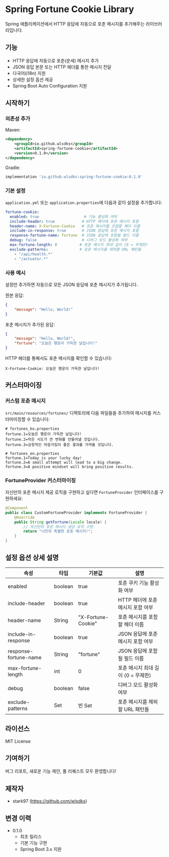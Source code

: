 # Spring Fortune Cookie Library

Spring 애플리케이션에서 HTTP 응답에 자동으로 포춘 메시지를 추가해주는 라이브러리입니다.

## 기능
- HTTP 응답에 자동으로 포춘(운세) 메시지 추가
- JSON 응답 본문 또는 HTTP 헤더를 통한 메시지 전달
- 다국어(i18n) 지원
- 상세한 설정 옵션 제공
- Spring Boot Auto Configuration 지원

## 시작하기

### 의존성 추가
Maven:
```xml
<dependency>
    <groupId>io.github.wlsdks</groupId>
    <artifactId>spring-fortune-cookie</artifactId>
    <version>0.1.0</version>
</dependency>
```

Gradle:
```gradle
implementation 'io.github.wlsdks:spring-fortune-cookie:0.1.0'
```

### 기본 설정
`application.yml` 또는 `application.properties`에 다음과 같이 설정을 추가합니다:

```yaml
fortune-cookie:
  enabled: true                    # 기능 활성화 여부
  include-header: true            # HTTP 헤더에 포춘 메시지 포함
  header-name: X-Fortune-Cookie   # 포춘 메시지를 포함할 헤더 이름
  include-in-response: true       # JSON 응답에 포춘 메시지 포함
  response-fortune-name: fortune  # JSON 응답에 포함될 필드 이름
  debug: false                    # 디버그 모드 활성화 여부
  max-fortune-length: 0          # 포춘 메시지 최대 길이 (0 = 무제한)
  exclude-patterns:              # 포춘 메시지를 제외할 URL 패턴들
    - "/api/health.*"
    - "/actuator.*"
```

### 사용 예시

설정만 추가하면 자동으로 모든 JSON 응답에 포춘 메시지가 추가됩니다.

원본 응답:
```json
{
    "message": "Hello, World!"
}
```

포춘 메시지가 추가된 응답:
```json
{
    "message": "Hello, World!",
    "fortune": "오늘은 행운이 가득한 날입니다!"
}
```

HTTP 헤더를 통해서도 포춘 메시지를 확인할 수 있습니다:
```
X-Fortune-Cookie: 오늘은 행운이 가득한 날입니다!
```

## 커스터마이징

### 커스텀 포춘 메시지
`src/main/resources/fortunes/` 디렉토리에 다음 파일들을 추가하여 메시지를 커스터마이징할 수 있습니다:

```properties
# fortunes_ko.properties
fortune.1=오늘은 행운이 가득한 날입니다!
fortune.2=작은 시도가 큰 변화를 만들어낼 것입니다.
fortune.3=긍정적인 마음가짐이 좋은 결과를 가져올 것입니다.

# fortunes_en.properties
fortune.1=Today is your lucky day!
fortune.2=A small attempt will lead to a big change.
fortune.3=A positive mindset will bring positive results.
```

### FortuneProvider 커스터마이징
자신만의 포춘 메시지 제공 로직을 구현하고 싶다면 `FortuneProvider` 인터페이스를 구현하세요:

```java
@Component
public class CustomFortuneProvider implements FortuneProvider {
    @Override
    public String getFortune(Locale locale) {
        // 자신만의 포춘 메시지 생성 로직 구현
        return "나만의 특별한 포춘 메시지!";
    }
}
```

## 설정 옵션 상세 설명

| 속성 | 타입 | 기본값 | 설명 |
|------|------|--------|------|
| enabled | boolean | true | 포춘 쿠키 기능 활성화 여부 |
| include-header | boolean | true | HTTP 헤더에 포춘 메시지 포함 여부 |
| header-name | String | "X-Fortune-Cookie" | 포춘 메시지를 포함할 헤더 이름 |
| include-in-response | boolean | true | JSON 응답에 포춘 메시지 포함 여부 |
| response-fortune-name | String | "fortune" | JSON 응답에 포함될 필드 이름 |
| max-fortune-length | int | 0 | 포춘 메시지 최대 길이 (0 = 무제한) |
| debug | boolean | false | 디버그 모드 활성화 여부 |
| exclude-patterns | Set<String> | 빈 Set | 포춘 메시지를 제외할 URL 패턴들 |

## 라이선스
MIT License

## 기여하기
버그 리포트, 새로운 기능 제안, 풀 리퀘스트 모두 환영합니다!

## 제작자
- stark97 (https://github.com/wlsdks)

## 변경 이력
- 0.1.0
    - 최초 릴리스
    - 기본 기능 구현
    - Spring Boot 3.x 지원